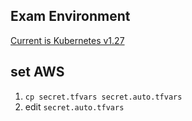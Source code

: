 ## Exam Environment

[Current is Kubernetes v1.27](https://docs.linuxfoundation.org/tc-docs/certification/faq-cka-ckad-cks#what-application-version-is-running-in-the-exam-environment)
## set AWS

1. `cp secret.tfvars secret.auto.tfvars`
2. edit `secret.auto.tfvars`

